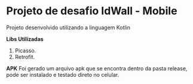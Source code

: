 # Projeto de desafio IdWall - Mobile

Projeto desenvolvido utilizando a linguagem Kotlin

**Libs Utilizadas**

1. Picasso.
2. Retrofit.

**APK**
Foi gerado um arquivo apk que se encontra dentro da pasta release, pode ser instalado e testado direto no celular.

